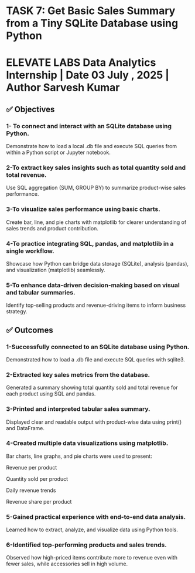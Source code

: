 
# TASK 7: Get Basic Sales Summary from a Tiny SQLite Database using Python
# ELEVATE LABS Data Analytics Internship | Date 03 July , 2025 | Author Sarvesh Kumar

## ✅ Objectives
### 1- To connect and interact with an SQLite database using Python.

Demonstrate how to load a local .db file and execute SQL queries from within a Python script or Jupyter notebook.

### 2-To extract key sales insights such as total quantity sold and total revenue.

Use SQL aggregation (SUM, GROUP BY) to summarize product-wise sales performance.

### 3-To visualize sales performance using basic charts.

Create bar, line, and pie charts with matplotlib for clearer understanding of sales trends and product contribution.

### 4-To practice integrating SQL, pandas, and matplotlib in a single workflow.

Showcase how Python can bridge data storage (SQLite), analysis (pandas), and visualization (matplotlib) seamlessly.

### 5-To enhance data-driven decision-making based on visual and tabular summaries.

Identify top-selling products and revenue-driving items to inform business strategy.

## ✅ Outcomes
### 1-Successfully connected to an SQLite database using Python.

Demonstrated how to load a .db file and execute SQL queries with sqlite3.

### 2-Extracted key sales metrics from the database.

Generated a summary showing total quantity sold and total revenue for each product using SQL and pandas.

### 3-Printed and interpreted tabular sales summary.

Displayed clear and readable output with product-wise data using print() and DataFrame.

### 4-Created multiple data visualizations using matplotlib.

Bar charts, line graphs, and pie charts were used to present:

Revenue per product

Quantity sold per product

Daily revenue trends

Revenue share per product

### 5-Gained practical experience with end-to-end data analysis.

Learned how to extract, analyze, and visualize data using Python tools.

### 6-Identified top-performing products and sales trends.

Observed how high-priced items contribute more to revenue even with fewer sales, while accessories sell in high volume.


